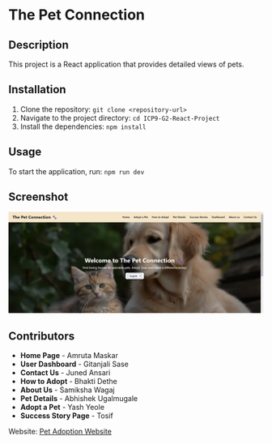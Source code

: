 # The Pet Connection

## Description
This project is a React application that provides detailed views of pets.

## Installation
1. Clone the repository: `git clone <repository-url>`
2. Navigate to the project directory: `cd ICP9-G2-React-Project`
3. Install the dependencies: `npm install`

## Usage
To start the application, run: `npm run dev`

## Screenshot

![Home Screenshot](src/assets/ScreenShots/home.png)


## Contributors
- **Home Page** - Amruta Maskar
- **User Dashboard** - Gitanjali Sase
- **Contact Us** - Juned Ansari
- **How to Adopt** - Bhakti Dethe
- **About Us** - Samiksha Wagaj
- **Pet Details** - Abhishek Ugalmugale
- **Adopt a Pet** - Yash Yeole
- **Success Story Page** - Tosif

Website: [Pet Adoption Website](#)
